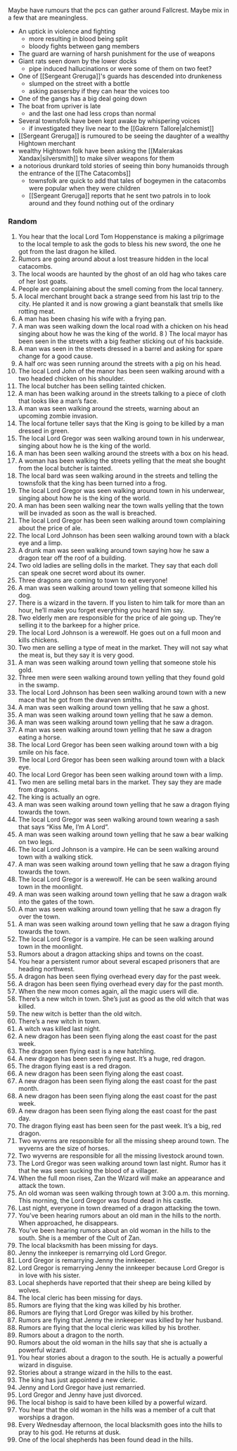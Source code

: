 Maybe have rumours that the pcs can gather around Fallcrest.  Maybe mix in a few that are meaningless.
- An uptick in violence and fighting
	- more resulting in blood being split
	- bloody fights between gang members
- The guard are warning of harsh punishment for the use of weapons
- Giant rats seen down by the lower docks
	- pipe induced hallucinations or were some of them on two feet?
- One of [[Sergeant Greruga]]'s guards has descended into drunkeness
	- slumped on the street with a bottle
	- asking passersby if they can hear the voices too
- One of the gangs has a big deal going down
- The boat from upriver is late
	- and the last one had less crops than normal
- Several townsfolk have been kept awake by whispering voices
	- if investigated they live near to the [[Gakrern Tallore|alchemist]]
- [[Sergeant Greruga]] is rumoured to be seeing the daughter of a wealthy Hightown merchant
- wealthy Hightown folk have been asking the [[Malerakas Xandax|silversmith]] to make silver weapons for them
- a notorious drunkard told stories of seeing thin bony humanoids through the entrance of the [[The Catacombs]]
	- townsfolk are quick to add that tales of bogeymen in the catacombs were popular when they were children
	- [[Sergeant Greruga]] reports that he sent two patrols in to look around and they found nothing out of the ordinary



### Random
1) You hear that the local Lord Tom Hoppenstance is making a pilgrimage to the local temple to ask the gods to bless his new sword, the one he got from the last dragon he killed.
2) Rumors are going around about a lost treasure hidden in the local catacombs.
3) The local woods are haunted by the ghost of an old hag who takes care of her lost goats.
4) People are complaining about the smell coming from the local tannery.
5) A local merchant brought back a strange seed from his last trip to the city. He planted it and is now growing a giant beanstalk that smells like rotting meat.
6) A man has been chasing his wife with a frying pan.
7) A man was seen walking down the local road with a chicken on his head singing about how he was the king of the world.
8 ) The local mayor has been seen in the streets with a big feather sticking out of his backside.
9) A man was seen in the streets dressed in a barrel and asking for spare change for a good cause.
10) A half orc was seen running around the streets with a pig on his head.
11) The local Lord John of the manor has been seen walking around with a two headed chicken on his shoulder.
12) The local butcher has been selling tainted chicken.
13) A man has been walking around in the streets talking to a piece of cloth that looks like a man’s face.
14) A man was seen walking around the streets, warning about an upcoming zombie invasion.
15) The local fortune teller says that the King is going to be killed by a man dressed in green.
16) The local Lord Gregor was seen walking around town in his underwear, singing about how he is the king of the world.
17) A man has been seen walking around the streets with a box on his head.
18) A woman has been walking the streets yelling that the meat she bought from the local butcher is tainted.
19) The local bard was seen walking around in the streets and telling the townsfolk that the king has been turned into a frog.
20) The local Lord Gregor was seen walking around town in his underwear, singing about how he is the king of the world.
21) A man has been seen walking near the town walls yelling that the town will be invaded as soon as the wall is breached.
22) The local Lord Gregor has been seen walking around town complaining about the price of ale.
23) The local Lord Johnson has been seen walking around town with a black eye and a limp.
24) A drunk man was seen walking around town saying how he saw a dragon tear off the roof of a building.
25) Two old ladies are selling dolls in the market. They say that each doll can speak one secret word about its owner.
26) Three dragons are coming to town to eat everyone!
27) A man was seen walking around town yelling that someone killed his dog.
28) There is a wizard in the tavern. If you listen to him talk for more than an hour, he’ll make you forget everything you heard him say.
29) Two elderly men are responsible for the price of ale going up. They’re selling it to the barkeep for a higher price.
30) The local Lord Johnson is a werewolf. He goes out on a full moon and kills chickens.
31) Two men are selling a type of meat in the market. They will not say what the meat is, but they say it is very good.
32) A man was seen walking around town yelling that someone stole his gold.
33) Three men were seen walking around town yelling that they found gold in the swamp.
34) The local Lord Johnson has been seen walking around town with a new mace that he got from the dwarven smiths.
35) A man was seen walking around town yelling that he saw a ghost.
36) A man was seen walking around town yelling that he saw a demon.
37) A man was seen walking around town yelling that he saw a dragon.
38) A man was seen walking around town yelling that he saw a dragon eating a horse.
39) The local Lord Gregor has been seen walking around town with a big smile on his face.
40) The local Lord Gregor has been seen walking around town with a black eye.
41) The local Lord Gregor has been seen walking around town with a limp.
42) Two men are selling metal bars in the market. They say they are made from dragons.
43) The king is actually an ogre.
44) A man was seen walking around town yelling that he saw a dragon flying towards the town.
45) The local Lord Gregor was seen walking around town wearing a sash that says “Kiss Me, I’m A Lord”.
46) A man was seen walking around town yelling that he saw a bear walking on two legs.
47) The local Lord Johnson is a vampire. He can be seen walking around town with a walking stick.
48) A man was seen walking around town yelling that he saw a dragon flying towards the town.
49) The local Lord Gregor is a werewolf. He can be seen walking around town in the moonlight.
50) A man was seen walking around town yelling that he saw a dragon walk into the gates of the town.
51) A man was seen walking around town yelling that he saw a dragon fly over the town.
52) A man was seen walking around town yelling that he saw a dragon flying towards the town.
53) The local Lord Gregor is a vampire. He can be seen walking around town in the moonlight.
54) Rumors about a dragon attacking ships and towns on the coast.
55) You hear a persistent rumor about several escaped prisoners that are heading northwest.
56) A dragon has been seen flying overhead every day for the past week.
57) A dragon has been seen flying overhead every day for the past month.
58) When the new moon comes again, all the magic users will die.
59) There’s a new witch in town. She’s just as good as the old witch that was killed.
60) The new witch is better than the old witch.
61) There’s a new witch in town.
62) A witch was killed last night.
63) A new dragon has been seen flying along the east coast for the past week.
64) The dragon seen flying east is a new hatchling.
65) A new dragon has been seen flying east. It’s a huge, red dragon.
66) The dragon flying east is a red dragon.
67) A new dragon has been seen flying along the east coast.
68) A new dragon has been seen flying along the east coast for the past month.
69) A new dragon has been seen flying along the east coast for the past week.
70) A new dragon has been seen flying along the east coast for the past day.
71) The dragon flying east has been seen for the past week. It’s a big, red dragon.
72) Two wyverns are responsible for all the missing sheep around town. The wyverns are the size of horses.
73) Two wyverns are responsible for all the missing livestock around town.
74) The Lord Gregor was seen walking around town last night. Rumor has it that he was seen sucking the blood of a villager.
75) When the full moon rises, Zan the Wizard will make an appearance and attack the town.
76) An old woman was seen walking through town at 3:00 a.m. this morning. This morning, the Lord Gregor was found dead in his castle.
77) Last night, everyone in town dreamed of a dragon attacking the town.
78) You’ve been hearing rumors about an old man in the hills to the north. When approached, he disappears.
79) You’ve been hearing rumors about an old woman in the hills to the south. She is a member of the Cult of Zan.
80) The local blacksmith has been missing for days.
81) Jenny the innkeeper is remarrying old Lord Gregor.
82) Lord Gregor is remarrying Jenny the innkeeper.
83) Lord Gregor is remarrying Jenny the innkeeper because Lord Gregor is in love with his sister.
84) Local shepherds have reported that their sheep are being killed by wolves.
85) The local cleric has been missing for days.
86) Rumors are flying that the king was killed by his brother.
87) Rumors are flying that Lord Gregor was killed by his brother.
88) Rumors are flying that Jenny the innkeeper was killed by her husband.
89) Rumors are flying that the local cleric was killed by his brother.
90) Rumors about a dragon to the north.
91) Rumors about the old woman in the hills say that she is actually a powerful wizard.
92) You hear stories about a dragon to the south. He is actually a powerful wizard in disguise.
93) Stories about a strange wizard in the hills to the east.
94) The king has just appointed a new cleric.
95) Jenny and Lord Gregor have just remarried.
96) Lord Gregor and Jenny have just divorced.
97) The local bishop is said to have been killed by a powerful wizard.
98) You hear that the old woman in the hills was a member of a cult that worships a dragon.
99) Every Wednesday afternoon, the local blacksmith goes into the hills to pray to his god. He returns at dusk.
100) One of the local shepherds has been found dead in the hills.
